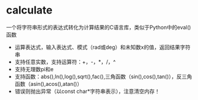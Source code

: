 # calculate
一个将字符串形式的表达式转化为计算结果的C语言库，类似于Python中的eval()函数

- 运算表达式，输入表达式、模式（rad或deg）和未知数x的值，返回结果字符串
- 支持任意实数，支持运算符：+，-，*，/，^
- 支持无理数pi和e
- 支持函数：abs(),ln(),log(),sqrt(),fac(),三角函数（sin(),cos(),tan()），反三角函数（asin(),acos(),atan()）
- 错误则抛出异常（以const char*字符串表示），注意清空内存！
